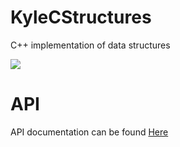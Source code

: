 # KyleCStructures
C++ implementation of data structures

![](https://github.com/KyleS22/KyleCStructures/workflows/CI/badge.svg)

# API
API documentation can be found [Here](https://kyles22.github.io/KyleCStructures/docs/html/index.html)
